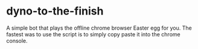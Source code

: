 # dyno-to-the-finish
A simple bot that plays the offline chrome browser Easter egg for you. The fastest was to use the script is to simply copy paste it into the chrome console.
